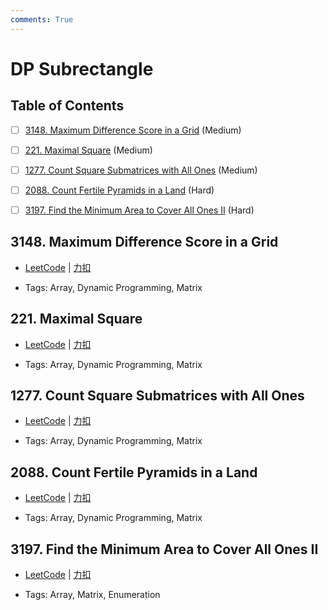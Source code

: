 ```yaml
---
comments: True
---
```


# DP Subrectangle

## Table of Contents

- [ ] [3148. Maximum Difference Score in a Grid](#3148-maximum-difference-score-in-a-grid) (Medium)
- [ ] [221. Maximal Square](#221-maximal-square) (Medium)
- [ ] [1277. Count Square Submatrices with All Ones](#1277-count-square-submatrices-with-all-ones) (Medium)
- [ ] [2088. Count Fertile Pyramids in a Land](#2088-count-fertile-pyramids-in-a-land) (Hard)
- [ ] [3197. Find the Minimum Area to Cover All Ones II](#3197-find-the-minimum-area-to-cover-all-ones-ii) (Hard)


## 3148. Maximum Difference Score in a Grid

-    [LeetCode](https://leetcode.com/problems/maximum-difference-score-in-a-grid/) | [力扣](https://leetcode.cn/problems/maximum-difference-score-in-a-grid/)

-   Tags: Array, Dynamic Programming, Matrix



## 221. Maximal Square

-    [LeetCode](https://leetcode.com/problems/maximal-square/) | [力扣](https://leetcode.cn/problems/maximal-square/)

-   Tags: Array, Dynamic Programming, Matrix



## 1277. Count Square Submatrices with All Ones

-    [LeetCode](https://leetcode.com/problems/count-square-submatrices-with-all-ones/) | [力扣](https://leetcode.cn/problems/count-square-submatrices-with-all-ones/)

-   Tags: Array, Dynamic Programming, Matrix



## 2088. Count Fertile Pyramids in a Land

-    [LeetCode](https://leetcode.com/problems/count-fertile-pyramids-in-a-land/) | [力扣](https://leetcode.cn/problems/count-fertile-pyramids-in-a-land/)

-   Tags: Array, Dynamic Programming, Matrix



## 3197. Find the Minimum Area to Cover All Ones II

-    [LeetCode](https://leetcode.com/problems/find-the-minimum-area-to-cover-all-ones-ii/) | [力扣](https://leetcode.cn/problems/find-the-minimum-area-to-cover-all-ones-ii/)

-   Tags: Array, Matrix, Enumeration



